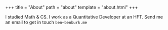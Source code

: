 +++
title = "About"
path = "about"
template = "about.html"
+++

I studied Math & CS. I work as a Quantitative Developer at an HFT. Send me an email to get in touch `ben~benburk.me`